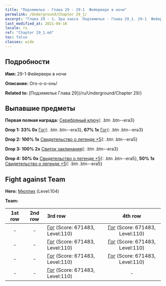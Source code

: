 ```yaml
---
title: "Подземелье - Глава 29 - 29-1  Фейерверк в ночи"
permalink: /Underground/Chapter 29_1/
excerpt: "Глава 29 - 1. Эра хаоса  Подземелье - Глава 29_1. 29-1  Фейерверк в ночи"
last_modified_at: 2021-04-16
locale: ru
ref: "Chapter 29_1.md"
toc: false
classes: wide
---
```


## Подробности

 **Имя:** 29-1  Фейерверк в ночи

 **Описание:**       Ого-о-о-онь!

 **Related to:** [Подземелье Глава 29](/ru/Underground/Chapter 29/)

## Выпавшие предметы

 **Первая полная награда:** [Серебряный ключ](/ru/Items/con_693/){: .btn .btn--era3}

 **Drop 1:** **33% 0x** [Гог](/ru/Items/unt_227/){: .btn .btn--era3}, **67% 1x** [Гог](/ru/Items/unt_227/){: .btn .btn--era3}

 **Drop 2:** **100% 1x** [Свидетельство о легенде +5](/ru/Items/mat_102/){: .btn .btn--era5}

 **Drop 3:** **100% 2x** [Свиток заклинания](/ru/Items/con_694/){: .btn .btn--era3}

 **Drop 4:** **50% 0x** [Свидетельство о легенде +5](/ru/Items/mat_102/){: .btn .btn--era5}, **50% 1x** [Свидетельство о легенде +5](/ru/Items/mat_102/){: .btn .btn--era5}


## Fight against Team
 **Hero:** [Мюллих](/ru/heroes/Mullich/) (Level:104)

 **Team:**


  | 1st row | 2nd row | 3rd row | 4th row |
  |:----:|:----:|:----|:----:|
  | - | - | [Гог](/ru/units/Gog/) (Score: 671483, Level:110)  | [Гог](/ru/units/Gog/) (Score: 671483, Level:110)  |
  | - | - | [Гог](/ru/units/Gog/) (Score: 671483, Level:110)  | [Гог](/ru/units/Gog/) (Score: 671483, Level:110)  |
  | - | - | [Гог](/ru/units/Gog/) (Score: 671483, Level:110)  | [Гог](/ru/units/Gog/) (Score: 671483, Level:110)  |
  | - | - | [Гог](/ru/units/Gog/) (Score: 671483, Level:110)  | - |


